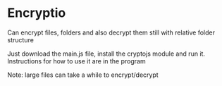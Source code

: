 # Encryptio
Can encrypt files, folders and also decrypt them still with relative folder structure

Just download the main.js file, install the cryptojs module and run it. Instructions for how to use it are in the program

Note: large files can take a while to encrypt/decrypt

